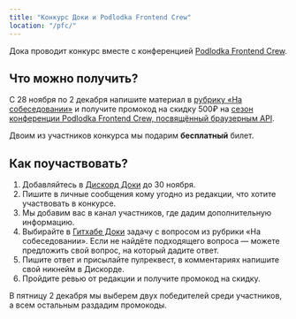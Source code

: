 ```yaml
---
title: "Конкурс Доки и Podlodka Frontend Crew"
location: "/pfc/"
---
```


Дока проводит конкурс вместе с конференцией [Podlodka Frontend Crew](https://podlodka.io/fecrew?utm_campaign=early_bird_frontend_crew_5&utm_source=сайт&utm_medium=social&utm_content=doka).

## Что можно получить?

С 28 ноября по 2 декабря напишите материал в [рубрику «На собеседовании»](https://doka.guide/tools/fp/#na-sobesedovanii) и получите промокод на скидку 500₽ на [сезон конференции Podlodka Frontend Crew, посвящённый браузерным API](https://podlodka.io/fecrew?utm_campaign=early_bird_frontend_crew_5&utm_source=сайт&utm_medium=social&utm_content=doka).

Двоим из участников конкурса мы подарим **бесплатный** билет.

## Как поучаствовать?

1. Добавляйтесь в [Дискорд Доки](https://discord.gg/NjaevcW8k8) до 30 ноября.
1. Пишите в личные сообщения кому угодно из редакции, что хотите участвовать в конкурсе.
1. Мы добавим вас в канал участников, где дадим дополнительную информацию.
1. Выбирайте в [Гитхабе Доки](https://github.com/doka-guide/content/labels/собеседование) задачу с вопросом из рубрики «На собеседовании». Если не найдёте подходящего вопроса — можете предложить свой вопрос, на который дадите ответ.
1. Пишите ответ и присылайте пулреквест, в комментариях напишите свой никнейм в Дискорде.
1. Пройдите ревью от редакции и получите промокод на скидку.

В пятницу 2 декабря мы выберем двух победителей среди участников, а всем остальным раздадим промокоды.
